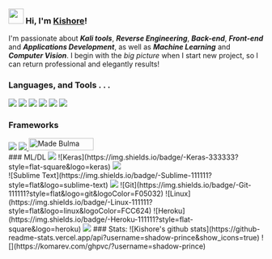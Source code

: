 ### <img src="https://media.giphy.com/media/hvRJCLFzcasrR4ia7z/giphy.gif" width="30px"> Hi, I'm [Kishore](http://shadowprince.me/me)!
I'm passionate about ***Kali tools***, ***Reverse Engineering***, ***Back-end***, ***Front-end*** and ***Applications Development***, as well as ***Machine Learning*** and ***Computer Vision***.
I begin with the *big picture* when I start new project, so I can return professional and elegantly results!

### Languages,  and Tools . . .
<img src="https://img.shields.io/badge/python%20-%2314354C.svg?&style=for-the-badge&logo=python&logoColor=white"/>
<img src="https://img.shields.io/badge/javascript%20-%23323330.svg?&style=for-the-badge&logo=javascript&logoColor=%23F7DF1E"/>
<img src="https://img.shields.io/badge/c%20-%2300599C.svg?&style=for-the-badge&logo=c&logoColor=white"/>
<img src ="https://img.shields.io/badge/sqlite-%2307405e.svg?&style=for-the-badge&logo=sqlite&logoColor=white"/>
<img src="https://img.shields.io/badge/html5%20-%23E34F26.svg?&style=for-the-badge&logo=html5&logoColor=white"/>
<img src="https://img.shields.io/badge/latex%20-%23008080.svg?&style=for-the-badge&logo=latex&logoColor=white"/>
<br>

### Frameworks
<img src="https://img.shields.io/badge/django%20-%23092E20.svg?&style=for-the-badge&logo=django&logoColor=white"/>
<img src="https://img.shields.io/badge/bootstrap%20-%23563D7C.svg?&style=for-the-badge&logo=bootstrap&logoColor=white"/><a href="https://bulma.io">
<img src="https://bulma.io/images/bulma.png" alt="Made Bulma" width="128" height="24">
</a>
<br>
### ML/DL
<img src="https://img.shields.io/badge/TensorFlow%20-%23FF6F00.svg?&style=for-the-badge&logo=TensorFlow&logoColor=white" />
![Keras](https://img.shields.io/badge/-Keras-333333?style=flat-square&logo=keras)
<img src="https://img.shields.io/badge/Keras%20-%23D00000.svg?&style=for-the-badge&logo=Keras&logoColor=white"/>
<br>
![Sublime Text](https://img.shields.io/badge/-Sublime-111111?style=flat&logo=sublime-text)
<img src="https://img.shields.io/badge/Jupyter%20-%23F37626.svg?&style=for-the-badge&logo=Jupyter&logoColor=white"/>
![Git](https://img.shields.io/badge/-Git-111111?style=flat&logo=git&logoColor=F05032)
![Linux](https://img.shields.io/badge/-Linux-111111?style=flat&logo=linux&logoColor=FCC624)
![Heroku](https://img.shields.io/badge/-Heroku-111111?style=flat-square&logo=heroku) 
<img src="https://img.shields.io/badge/-Raspberry%20Pi-C51A4A?style=for-the-badge&logo=Raspberry-Pi"/>
### Stats:
![Kishore's github stats](https://github-readme-stats.vercel.app/api?username=shadow-prince&show_icons=true)
![](https://komarev.com/ghpvc/?username=shadow-prince)
